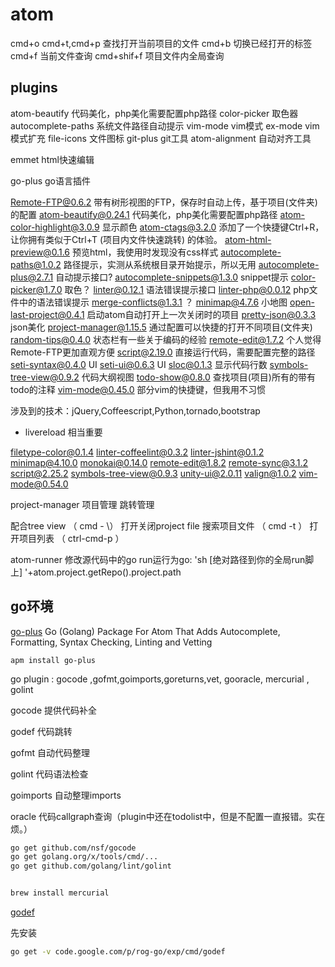 # atom

cmd+o
cmd+t,cmd+p 查找打开当前项目的文件
cmd+b 切换已经打开的标签
cmd+f 当前文件查询
cmd+shif+f 项目文件内全局查询

## plugins

atom-beautify 代码美化，php美化需要配置php路径
color-picker 取色器
autocomplete-paths  系统文件路径自动提示
vim-mode vim模式
ex-mode  vim模式扩充
file-icons 文件图标
git-plus  git工具
atom-alignment  自动对齐工具

emmet html快速编辑

go-plus go语言插件


Remote-FTP@0.6.2  带有树形视图的FTP，保存时自动上传，基于项目(文件夹)的配置
atom-beautify@0.24.1 代码美化，php美化需要配置php路径
atom-color-highlight@3.0.9 显示颜色
atom-ctags@3.2.0 添加了一个快捷键Ctrl+R，让你拥有类似于Ctrl+T (项目内文件快速跳转) 的体验。
atom-html-preview@0.1.6 预览html，我使用时发现没有css样式
autocomplete-paths@1.0.2 路径提示，实测从系统根目录开始提示，所以无用
autocomplete-plus@2.7.1 自动提示接口?
autocomplete-snippets@1.3.0 snippet提示
color-picker@1.7.0 取色？
linter@0.12.1 语法错误提示接口
linter-php@0.0.12 php文件中的语法错误提示
merge-conflicts@1.3.1  ？
minimap@4.7.6 小地图
open-last-project@0.4.1 启动atom自动打开上一次关闭时的项目
pretty-json@0.3.3 json美化
project-manager@1.15.5 通过配置可以快捷的打开不同项目(文件夹)
random-tips@0.4.0 状态栏有一些关于编码的经验
remote-edit@1.7.2 个人觉得Remote-FTP更加直观方便
script@2.19.0 直接运行代码，需要配置完整的路径
seti-syntax@0.4.0 UI
seti-ui@0.6.3 UI
sloc@0.1.3 显示代码行数
symbols-tree-view@0.9.2  代码大纲视图
todo-show@0.8.0 查找项目(项目)所有的带有todo的注释
vim-mode@0.45.0 部分vim的快捷键，但我用不习惯


涉及到的技术：jQuery,Coffeescript,Python,tornado,bootstrap
* livereload 相当重要

filetype-color@0.1.4
linter-coffeelint@0.3.2
linter-jshint@0.1.2
minimap@4.10.0
monokai@0.14.0
remote-edit@1.8.2
remote-sync@3.1.2
script@2.25.2
symbols-tree-view@0.9.3
unity-ui@2.0.11
valign@1.0.2
vim-mode@0.54.0



project-manager 项目管理 跳转管理

配合tree view （ cmd - \） 打开关闭project file
搜索项目文件 （ cmd -t ）
打开项目列表 （ ctrl-cmd-p ）



atom-runner
修改源代码中的go run运行为go: 'sh [绝对路径到你的全局run脚上] '+atom.project.getRepo().project.path




## go环境

[go-plus](https://github.com/joefitzgerald/go-plus)
Go (Golang) Package For Atom That Adds Autocomplete, Formatting, Syntax Checking, Linting and Vetting

```
apm install go-plus
```

go plugin : gocode ,gofmt,goimports,goreturns,vet, gooracle, mercurial , golint

gocode 提供代码补全

godef 代码跳转

gofmt 自动代码整理

golint 代码语法检查

goimports 自动整理imports

oracle 代码callgraph查询（plugin中还在todolist中，但是不配置一直报错。实在烦。）


```sh
go get github.com/nsf/gocode
go get golang.org/x/tools/cmd/...
go get github.com/golang/lint/golint


brew install mercurial

```




[godef](https://github.com/litgh/atom-godef)

先安装

```sh
go get -v code.google.com/p/rog-go/exp/cmd/godef
```
